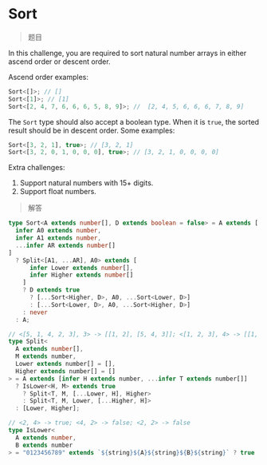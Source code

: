 # Sort

<BtnGroup 
	issue="https://tsch.js.org/741/solutions"
	featured="https://github.com/type-challenges/type-challenges/issues/11688"
/>

> 题目

In this challenge, you are required to sort natural number arrays in either ascend order or descent order.

Ascend order examples:

```ts
Sort<[]>; // []
Sort<[1]>; // [1]
Sort<[2, 4, 7, 6, 6, 6, 5, 8, 9]>; //  [2, 4, 5, 6, 6, 6, 7, 8, 9]
```

The `Sort` type should also accept a boolean type. When it is `true`, the sorted result should be in descent order. Some examples:

```ts
Sort<[3, 2, 1], true>; // [3, 2, 1]
Sort<[3, 2, 0, 1, 0, 0, 0], true>; // [3, 2, 1, 0, 0, 0, 0]
```

Extra challenges:

1. Support natural numbers with 15+ digits.
2. Support float numbers.

> 解答

```ts
type Sort<A extends number[], D extends boolean = false> = A extends [
  infer A0 extends number,
  infer A1 extends number,
  ...infer AR extends number[]
]
  ? Split<[A1, ...AR], A0> extends [
      infer Lower extends number[],
      infer Higher extends number[]
    ]
    ? D extends true
      ? [...Sort<Higher, D>, A0, ...Sort<Lower, D>]
      : [...Sort<Lower, D>, A0, ...Sort<Higher, D>]
    : never
  : A;

// <[5, 1, 4, 2, 3], 3> -> [[1, 2], [5, 4, 3]]; <[1, 2, 3], 4> -> [[1, 2, 3], []]
type Split<
  A extends number[],
  M extends number,
  Lower extends number[] = [],
  Higher extends number[] = []
> = A extends [infer H extends number, ...infer T extends number[]]
  ? IsLower<H, M> extends true
    ? Split<T, M, [...Lower, H], Higher>
    : Split<T, M, Lower, [...Higher, H]>
  : [Lower, Higher];

// <2, 4> -> true; <4, 2> -> false; <2, 2> -> false
type IsLower<
  A extends number,
  B extends number
> = "0123456789" extends `${string}${A}${string}${B}${string}` ? true : false;
```
